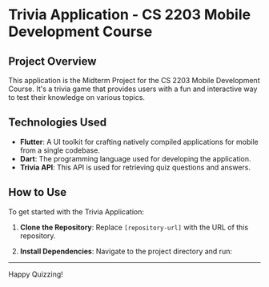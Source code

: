 # Trivia Application - CS 2203 Mobile Development Course

## Project Overview
This application is the Midterm Project for the CS 2203 Mobile Development Course. It's a trivia game that provides users with a fun and interactive way to test their knowledge on various topics.

## Technologies Used
- **Flutter**: A UI toolkit for crafting natively compiled applications for mobile from a single codebase.
- **Dart**: The programming language used for developing the application.
- **Trivia API**: This API is used for retrieving quiz questions and answers.

## How to Use
To get started with the Trivia Application:

1. **Clone the Repository**:
Replace `[repository-url]` with the URL of this repository.

2. **Install Dependencies**:
Navigate to the project directory and run:

---

Happy Quizzing!
